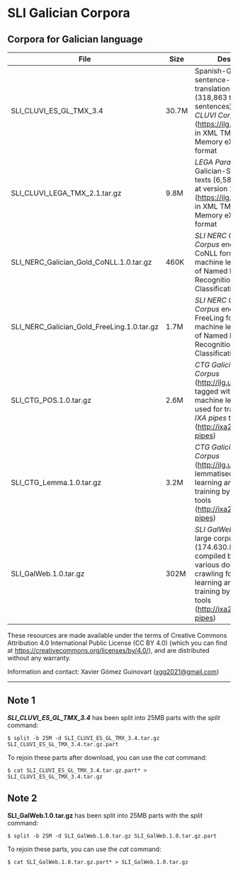 # SLI Galician Corpora
## Corpora for Galician language

|File|Size|Description|
|----|-----|-------|     
|SLI_CLUVI_ES_GL_TMX_3.4|30.7M|Spanish-Galician sentence-level translation pairs (318,863 translated sentences) from the _CLUVI Corpus_ (https://ilg.usc.gal/cluvi/) in XML TMX (Translation Memory eXchange) format|
|SLI_CLUVI_LEGA_TMX_2.1.tar.gz|9.8M|_LEGA Parallel Corpus_ of Galician-Spanish legal texts (6,582,415 words) at version 2.1 (https://ilg.usc.gal/cluvi/) in XML TMX (Translation Memory eXchange) format|
|SLI_NERC_Galician_Gold_CoNLL.1.0.tar.gz|460K|_SLI NERC Galician Gold Corpus_ encoded in CoNLL format for machine learning in tasks of Named Entity Recognition and Classification|
|SLI_NERC_Galician_Gold_FreeLing.1.0.tar.gz|1.7M|_SLI NERC Galician Gold Corpus_ encoded in FreeLing format for machine learning in tasks of Named Entity Recognition and Classification|
|SLI_CTG_POS.1.0.tar.gz|2.6M|_CTG Galician Technical Corpus_ (http://ilg.usc.gal/ctg/) tagged with POS for machine learning and used for training by the _IXA pipes_ tools (http://ixa2.si.ehu.es/ixa-pipes)|
|SLI_CTG_Lemma.1.0.tar.gz|3.2M|_CTG Galician Technical Corpus_ (http://ilg.usc.gal/ctg/) lemmatised for machine learning and used for training by the _IXA pipes_ tools (http://ixa2.si.ehu.es/ixa-pipes)|
|SLI_GalWeb.1.0.tar.gz|302M|_SLI GalWeb Corpus_ is a large corpus for Galician (174.630.824 words) compiled by the SLI from various domains by crawling for machine learning and used for training by the _IXA pipes_ tools (http://ixa2.si.ehu.es/ixa-pipes)|

These resources are made available under the terms of Creative Commons Attribution 4.0 International Public License (CC BY 4.0) (which you can find at https://creativecommons.org/licenses/by/4.0/), and are distributed without any warranty.

Information and contact: Xavier Gómez Guinovart (xgg2021@gmail.com)

***
## Note 1

***SLI_CLUVI_ES_GL_TMX_3.4*** has been split into 25MB parts with the _split_ command:

```console
$ split -b 25M -d SLI_CLUVI_ES_GL_TMX_3.4.tar.gz SLI_CLUVI_ES_GL_TMX_3.4.tar.gz.part
```

To rejoin these parts after download, you can use the _cat_ command:

```console
$ cat SLI_CLUVI_ES_GL_TMX_3.4.tar.gz.part* > SLI_CLUVI_ES_GL_TMX_3.4.tar.gz
```

## Note 2

**SLI_GalWeb.1.0.tar.gz** has been split into 25MB parts with the _split_ command:

```console
$ split -b 25M -d SLI_GalWeb.1.0.tar.gz SLI_GalWeb.1.0.tar.gz.part
```

To rejoin these parts, you can use the _cat_ command:

```console
$ cat SLI_GalWeb.1.0.tar.gz.part* > SLI_GalWeb.1.0.tar.gz
```
